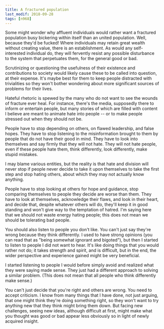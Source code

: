```yaml
---
title: A fractured population
last_modif: 2018-09-28
tags: [n968]
---
```

Some might wonder why affluent individuals would rather want a fractured
population busy bickering within itself than an united population. Well, because
they'd be fucked! Where individuals may retain great wealth without creating
value, there is an establishment. As would any self-interested individual do,
they will fervently resist any possible disturbance to the system that
perpetuates them, for the general good or bad.

Scrutinizing or questioning the usefulness of their existence and contributions
to society would likely cause these to be called into question, at their
expense. It's maybe best for them to keep people distracted with trivialities so
they won't bother wondering about more significant sources of problems for their
lives.

Hateful rhetoric is spewed by the many who do not want to see the wounds of
fracture ever heal. For instance, there's the media, supposedly there to inform
or entertain people, but many stories of which are filled with content I believe
are meant to animate hate into people -- or to make people stressed out when
they should not be.

People have to stop depending on others, on flawed leadership, and false hopes.
They have to stop listening to the misinformation brought to them by people that
do not have their good in mind. They have to look into themselves and say firmly
that they will not hate. They will not hate people, even if these people hate
them, think differently, look differently, make stupid mistakes.

I may blame various entities, but the reality is that hate and division will
never stop if people never decide to take it upon themselves to take the first
step and stop hating others, about which they may not actually know anything.

People have to stop looking at others for hope and guidance, stop comparing
themselves to people they decide are worse than them. They have to look at
themselves, acknowledge their flaws, and look in their heart, and decide that,
despite whatever others will do, they'll keep it in good standing and won't give
way to the temptation of hatred. I'm saying here that we should not waste energy
hating people; this does not mean we should be tolerating bad people.

You should also listen to people you don't like. You can't just say they're
wrong because they think differently. I used to have strong opinions (you can
read that as "being somewhat ignorant and bigoted"), but then I started to
listen to people I did not want to hear. It's like doing things that you would
rather not do; it takes strength and spirit, and is difficult, but in the end,
the wider perspective and experience gained might be very beneficial.

I started listening to people I would before simply avoid and realized what they
were saying made sense. They just had a different approach to solving a similar
problem. (This does not mean that all people who think differently make sense.)

You can't just decide that you're right and others are wrong. You need to accept
criticism. I know from many things that I have done, not just arguing, that one
might think they're doing something right, so they won't want to try anything
new that they think might bring them down. But facing new challenges, seeing new
ideas, although difficult at first, might make what you thought was good or bad
appear less obviously so in light of newly acquired insight.